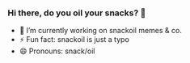 ### Hi there, do you oil your snacks? 👋
- 🔭 I’m currently working on snackoil memes & co.
- ⚡ Fun fact: snackoil is just a typo
- 😄 Pronouns: snack/oil

<!--
**snackoil/snackoil** is a ✨ _special_ ✨ repository because its `README.md` (this file) appears on your GitHub profile.

Here are some ideas to get you started:

- 🔭 I’m currently working on ...
- 🌱 I’m currently learning ...
- 👯 I’m looking to collaborate on ...
- 🤔 I’m looking for help with ...
- 💬 Ask me about ...
- 📫 How to reach me: ...
- 😄 Pronouns: ...
- ⚡ Fun fact: ...
-->
